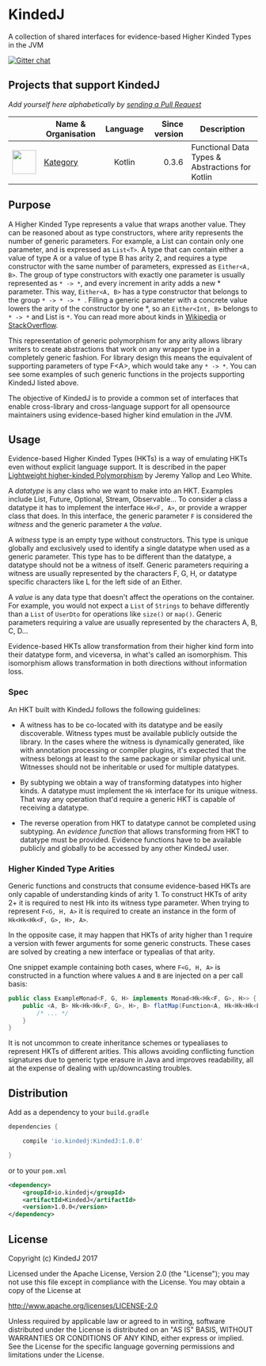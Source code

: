 # KindedJ
A collection of shared interfaces for evidence-based Higher Kinded Types in the JVM

[![Gitter chat](https://badges.gitter.im/KindedJ/KindedJ.png)](https://gitter.im/KindedJ/Lobby)

## Projects that support KindedJ

*Add yourself here alphabetically by [sending a Pull Request](https://github.com/KindedJ/KindedJ/compare)*

| | Name & Organisation | Language | Since version | Description |
|:---:| --- |:---:| ---:| --- |
<img src="https://raw.githubusercontent.com/kategory/kategory-art/master/kategory-brand-light.png" width="48">|[Kategory](https://github.com/kategory/kategory)|Kotlin|0.3.6|Functional Data Types & Abstractions for Kotlin|

## Purpose

A Higher Kinded Type represents a value that wraps another value. They can be reasoned about as type constructors, where arity represents the number of generic parameters. For example, a List can contain only one parameter, and is expressed as `List<T>`. A type that can contain either a value of type A or a value of type B has arity 2, and requires a type constructor with the same number of parameters, expressed as `Either<A, B>`. The group of type constructors with exactly one parameter is usually represented as `* -> *`, and every increment in arity adds a new * parameter. This way, `Either<A, B>` has a type constructor that belongs to the group `* -> * -> * `. Filling a generic parameter with a concrete value lowers the arity of the constructor by one *, so an `Either<Int, B>` belongs to `* -> *` and List<String> is `*`. You can read more about kinds in [Wikipedia](https://en.wikipedia.org/wiki/Kind_(type_theory)) or [StackOverflow](https://softwareengineering.stackexchange.com/a/276861/72626).
 
This representation of generic polymorphism for any arity allows library writers to create abstractions that work on any wrapper type in a completely generic fashion. For library design this means the equivalent of supporting parameters of type F\<A>, which would take any `* -> *`. You can see some examples of such generic functions in the projects supporting KindedJ listed above.

The objective of KindedJ is to provide a common set of interfaces that enable cross-library and cross-language support for all opensource maintainers using evidence-based higher kind emulation in the JVM.

## Usage

Evidence-based Higher Kinded Types (HKTs) is a way of emulating HKTs even without explicit language support. It is described in the paper [Lightweight higher-kinded Polymorphism](https://www.cl.cam.ac.uk/~jdy22/papers/lightweight-higher-kinded-polymorphism.pdf) by Jeremy Yallop and Leo White.

A *datatype* is any class who we want to make into an HKT. Examples include List, Future, Optional, Stream, Observable... To consider a class a datatype it has to implement the interface `Hk<F, A>`, or provide a wrapper class that does. In this interface, the generic parameter `F` is considered the *witness* and the generic parameter `A` the *value*.

A *witness* type is an empty type without constructors. This type is unique globally and exclusively used to identify a single datatype when used as a generic parameter. This type has to be different than the datatype, a datatype should not be a witness of itself. Generic parameters requiring a witness are usually represented by the characters F, G, H, or datatype specific characters like L for the left side of an Either.

A *value* is any data type that doesn't affect the operations on the container. For example, you would not expect a `List` of `Strings` to behave differently than a `List` of `UserDto` for operations like `size()` or `map()`. Generic parameters requiring a value are usually represented by the characters A, B, C, D...

Evidence-based HKTs allow transformation from their higher kind form into their datatype form, and viceversa, in what's called an isomorphism. This isomorphism allows transformation in both directions without information loss.

### Spec

An HKT built with KindedJ follows the following guidelines:

* A witness has to be co-located with its datatype and be easily discoverable. Witness types must be available publicly outside the library. In the cases where the witness is dynamically generated, like with annotation processing or compiler plugins, it's expected that the witness belongs at least to the same package or similar physical unit. Witnesses should not be inheritable or used for multiple datatypes.

* By subtyping we obtain a way of transforming datatypes into higher kinds. A datatype must implement the `Hk` interface for its unique witness. That way any operation that'd require a generic HKT is capable of receiving a datatype.

* The reverse operation from HKT to datatype cannot be completed using subtyping. An *evidence function* that allows transforming from HKT to datatype must be provided. Evidence functions have to be available publicly and globally to be accessed by any other KindedJ user.

### Higher Kinded Type Arities

Generic functions and constructs that consume evidence-based HKTs are only capable of understanding kinds of arity 1. To construct HKTs of arity 2+ it is required to nest Hk into its witness type parameter. When trying to represent `F<G, H, A>` it is required to create an instance in the form of `Hk<Hk<Hk<F, G>, H>, A>`.

In the opposite case, it may happen that HKTs of arity higher than 1 require a version with fewer arguments for some generic constructs. These cases are solved by creating a new interface or typealias of that arity. 

One snippet example containing both cases, where `F<G, H, A>` is constructed in a function where values `A` and `B` are injected on a per call basis:

```java
public class ExampleMonad<F, G, H> implements Monad<Hk<Hk<F, G>, H>> {
    public <A, B> Hk<Hk<Hk<F, G>, H>, B> flatMap(Function<A, Hk<Hk<Hk<F, G>, H>, B>> partialHk) {
        /* ... */
    }
}
```

It is not uncommon to create inheritance schemes or typealiases to represent HKTs of different arities. This allows avoiding conflicting function signatures due to generic type erasure in Java and improves readability, all at the expense of dealing with up/downcasting troubles.

## Distribution

Add as a dependency to your `build.gradle`

```groovy
dependencies {

    compile 'io.kindedj:KindedJ:1.0.0'

}
```
or to your `pom.xml`

```xml
<dependency>
    <groupId>io.kindedj</groupId>
    <artifactId>KindedJ</artifactId>
    <version>1.0.0</version>
</dependency>
```

## License

Copyright (c) KindedJ 2017

Licensed under the Apache License, Version 2.0 (the "License");
you may not use this file except in compliance with the License.
You may obtain a copy of the License at

   http://www.apache.org/licenses/LICENSE-2.0

Unless required by applicable law or agreed to in writing, software
distributed under the License is distributed on an "AS IS" BASIS,
WITHOUT WARRANTIES OR CONDITIONS OF ANY KIND, either express or implied.
See the License for the specific language governing permissions and
limitations under the License.
